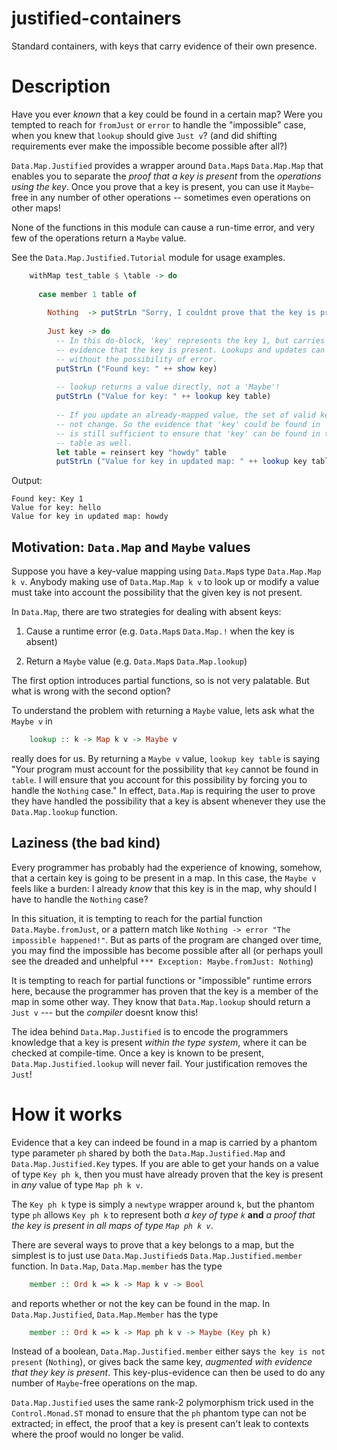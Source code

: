 # justified-containers
Standard containers, with keys that carry evidence of their own presence.

# Description

Have you ever *known* that a key could be found in a certain map? Were you tempted to
reach for `fromJust` or `error` to handle the "impossible" case, when you knew that
`lookup` should give `Just v`? (and did shifting requirements ever make the impossible
become possible after all?)

`Data.Map.Justified` provides a wrapper around `Data.Map`s `Data.Map.Map` that enables you
to separate the *proof that a key is present* from the *operations using the key*. Once
you prove that a key is present, you can use it `Maybe`-free in any number of other
operations -- sometimes even operations on other maps!

None of the functions in this module can cause a run-time error, and very few
of the operations return a `Maybe` value.

See the `Data.Map.Justified.Tutorial` module for usage examples.

```haskell
    withMap test_table $ \table -> do
    
      case member 1 table of
    
        Nothing  -> putStrLn "Sorry, I couldnt prove that the key is present."
    
        Just key -> do
          -- In this do-block, 'key' represents the key 1, but carries type-level
          -- evidence that the key is present. Lookups and updates can now proceed
          -- without the possibility of error.
          putStrLn ("Found key: " ++ show key)
    
          -- lookup returns a value directly, not a 'Maybe'!
          putStrLn ("Value for key: " ++ lookup key table)
    
          -- If you update an already-mapped value, the set of valid keys does
          -- not change. So the evidence that 'key' could be found in 'table'
          -- is still sufficient to ensure that 'key' can be found in the updated
          -- table as well.
          let table = reinsert key "howdy" table
          putStrLn ("Value for key in updated map: " ++ lookup key table)
```

Output:

    Found key: Key 1
    Value for key: hello
    Value for key in updated map: howdy

## Motivation: `Data.Map` and `Maybe` values

Suppose you have a key-value mapping using `Data.Map`s type `Data.Map.Map k v`. Anybody making
use of `Data.Map.Map k v` to look up or modify a value must take into account the possibility
that the given key is not present.

In `Data.Map`, there are two strategies for dealing with absent keys:

  1. Cause a runtime error (e.g. `Data.Map`s `Data.Map.!` when the key is absent)

  2. Return a `Maybe` value (e.g. `Data.Map`s `Data.Map.lookup`)

The first option introduces partial functions, so is not very palatable. But what is
wrong with the second option?

To understand the problem with returning a `Maybe` value, lets ask what the  `Maybe v` in

```haskell
    lookup :: k -> Map k v -> Maybe v
```

really does for us. By returning
a `Maybe v` value, `lookup key table` is saying "Your program must account
for the possibility that `key` cannot be found in `table`. I will ensure that you
account for this possibility by forcing you to handle the `Nothing` case."
In effect, `Data.Map` is requiring the user to prove they have handled the
possibility that a key is absent whenever they use the `Data.Map.lookup` function.

## Laziness (the bad kind)

Every programmer has probably had the experience of knowing, somehow, that a certain
key is going to be present in a map. In this case, the `Maybe v` feels like a burden:
I already *know* that this key is in the map, why should I have to handle the `Nothing` case?

In this situation, it is tempting to reach for the partial function `Data.Maybe.fromJust`,
or a pattern match like `Nothing -> error "The impossible happened!"`. But as parts of
the program are changed over time, you may find the impossible has become possible after
all (or perhaps youll see the dreaded and unhelpful `*** Exception: Maybe.fromJust: Nothing`)

It is tempting to reach for partial functions or "impossible" runtime errors here, because
the programmer has proven that the key is a member of the map in some other way. They
know that `Data.Map.lookup` should return a `Just v` --- but the *compiler* doesnt know this!

The idea behind `Data.Map.Justified` is to encode the programmers knowledge that a key
is present *within the type system*, where it can be checked at compile-time. Once a key
is known to be present, `Data.Map.Justified.lookup` will never fail. Your justification
removes the `Just`!

# How it works

Evidence that a key can indeed be found in a map is carried by a phantom type parameter `ph`
shared by both the `Data.Map.Justified.Map` and `Data.Map.Justified.Key` types. If you are
able to get your hands on a value of type `Key ph k`, then you must have already proven that
the key is present in *any* value of type `Map ph k v`.

The `Key ph k` type is simply a `newtype` wrapper around `k`, but the phantom type `ph` allows
`Key ph k` to represent both *a key of type `k`* __and__ *a proof that the key is present in*
*all maps of type `Map ph k v`*.

There are several ways to prove that a key belongs to a map, but the simplest is to just use
`Data.Map.Justified`s `Data.Map.Justified.member` function. In `Data.Map`, `Data.Map.member`
has the type

```haskell
    member :: Ord k => k -> Map k v -> Bool
```

and reports whether or not the key can be found in the map. In `Data.Map.Justified`,
`Data.Map.Member` has the type

```haskell
    member :: Ord k => k -> Map ph k v -> Maybe (Key ph k)
```

Instead of a boolean, `Data.Map.Justified.member` either says `the key is not present`
(`Nothing`), or gives back the same key, *augmented with evidence that they key*
*is present*. This key-plus-evidence can then be used to do any number of `Maybe`-free
operations on the map.

`Data.Map.Justified` uses the same rank-2 polymorphism trick used in the `Control.Monad.ST` monad to
ensure that the `ph` phantom type can not be extracted; in effect, the proof that a key is
present can't leak to contexts where the proof would no longer be valid.
